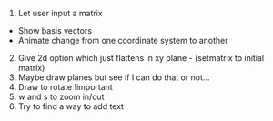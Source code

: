 1. Let user input a matrix
  * Show basis vectors
  * Animate change from one coordinate system to another
2. Give 2d option which just flattens in xy plane - (setmatrix to initial matrix)
3. Maybe draw planes but see if I can do that or not...
4. Draw to rotate !important
5. w and s to zoom in/out
6. Try to find a way to add text